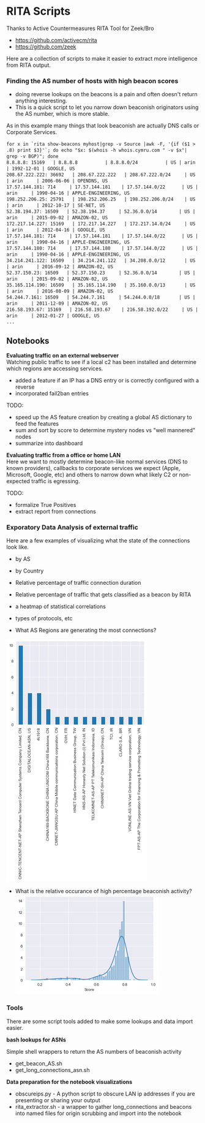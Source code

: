# RITA Scripts
Thanks to Active Countermeasures RITA Tool for Zeek/Bro

- https://github.com/activecm/rita
- https://github.com/zeek


 Here are a collection of scripts to make it easier to extract more intelligence from RITA output.


### Finding the AS number of hosts with high beacon scores
- doing reverse lookups on the beacons is a pain and often doesn't return anything interesting. 
- This is a quick script to let you narrow down beaconish originators using the AS number, which is more stable.

As in this example many things that look beaconish are actually DNS calls or Corporate Services. 


```
for x in `rita show-beacons myhost|grep -v Source |awk -F, '{if ($1 > .8) print $3}'`; do echo "$x: $(whois -h whois.cymru.com " -v $x"| grep -v BGP)"; done
8.8.8.8: 15169   | 8.8.8.8          | 8.8.8.0/24          | US | arin     | 1992-12-01 | GOOGLE, US
208.67.222.222: 36692   | 208.67.222.222   | 208.67.222.0/24     | US | arin     | 2006-06-06 | OPENDNS, US
17.57.144.181: 714     | 17.57.144.181    | 17.57.144.0/22      | US | arin     | 1990-04-16 | APPLE-ENGINEERING, US
198.252.206.25: 25791   | 198.252.206.25   | 198.252.206.0/24    | US | arin     | 2012-10-17 | SE-NET, US
52.38.194.37: 16509   | 52.38.194.37     | 52.36.0.0/14        | US | arin     | 2015-09-02 | AMAZON-02, US
172.217.14.227: 15169   | 172.217.14.227   | 172.217.14.0/24     | US | arin     | 2012-04-16 | GOOGLE, US
17.57.144.181: 714     | 17.57.144.181    | 17.57.144.0/22      | US | arin     | 1990-04-16 | APPLE-ENGINEERING, US
17.57.144.180: 714     | 17.57.144.180    | 17.57.144.0/22      | US | arin     | 1990-04-16 | APPLE-ENGINEERING, US
34.214.241.122: 16509   | 34.214.241.122   | 34.208.0.0/12       | US | arin     | 2016-09-12 | AMAZON-02, US
52.37.150.23: 16509   | 52.37.150.23     | 52.36.0.0/14        | US | arin     | 2015-09-02 | AMAZON-02, US
35.165.114.190: 16509   | 35.165.114.190   | 35.160.0.0/13       | US | arin     | 2016-08-09 | AMAZON-02, US
54.244.7.161: 16509   | 54.244.7.161     | 54.244.0.0/18       | US | arin     | 2011-12-09 | AMAZON-02, US
216.58.193.67: 15169   | 216.58.193.67    | 216.58.192.0/22     | US | arin     | 2012-01-27 | GOOGLE, US
...
```

## Notebooks
**Evaluating traffic on an external webserver**  
Watching public traffic to see if a local c2 has been installed and determine which regions are accessing services.

- added a feature if an IP has a DNS entry or is correctly configured with a reverse
- incorporated fail2ban entries

TODO:
- speed up the AS feature creation by creating a global AS dictionary to feed the features
- sum and sort by score to determine mystery nodes vs "well mannered" nodes
- summarize into dashboard

**Evaluating traffic from a office or home LAN**  
Here we want to mostly determine beacon-like normal services (DNS to known providers), callbacks to corporate services we expect (Apple, Microsoft, Google, etc) and others to narrow down what likely C2 or non-expected traffic is egressing. 

TODO:
- formalize True Positives
- extract report from connections

### Exporatory Data Analysis of external traffic

Here are a few examples of visualizing what the state of the connections look like. 
- by AS
- by Country
- Relative percentage of traffic connection duration
- Relative percentage of traffic that gets classified as a beacon by RITA
- a heatmap of statistical correlations
- types of protocols, etc


- What AS Regions are generating the most connections?  

![as connections by country](as_connections_by_country.png)

- What is the relative occurance of high percentage beaconish activity?  
![beaconality histogram](high_beacon_traffic_histogram.png)


### Tools

There are some script tools added to make some lookups and data import easier.

**bash lookups for ASNs**

Simple shell wrappers to return the AS numbers of beaconish activity

- get_beacon_AS.sh
- get_long_connections_asn.sh

**Data preparation for the notebook visualizations**

- obscureips.py -  A python script to obscure LAN ip addresses if you are presenting or sharing your output
- rita_extractor.sh - a wrapper to gather long_connections and beacons into named files for origin scrubbing and import into the notebook





